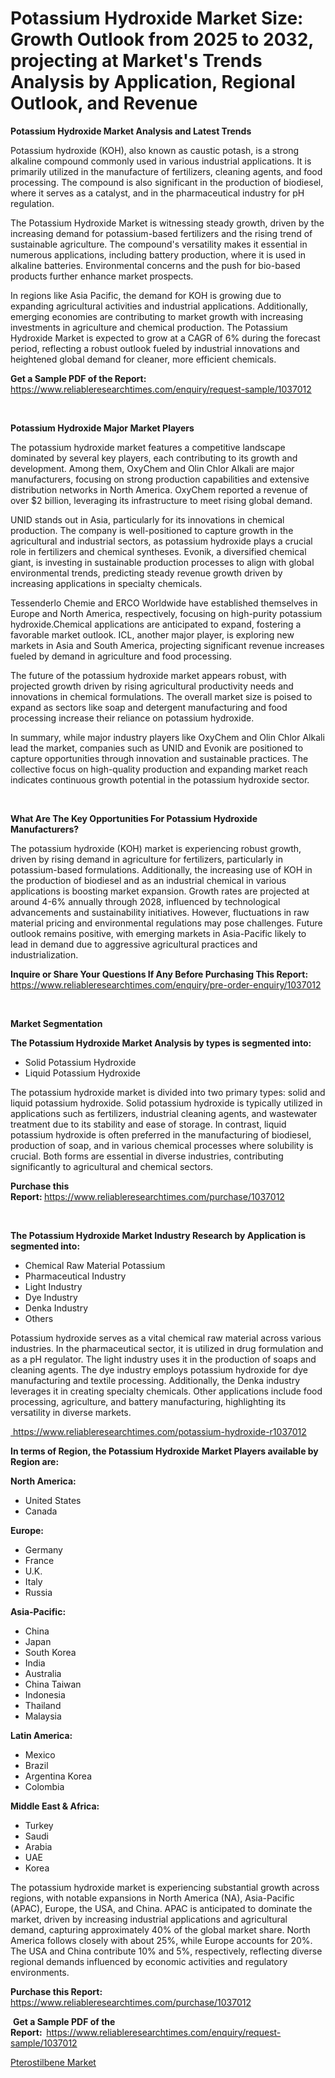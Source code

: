 <p><h1>Potassium Hydroxide Market Size: Growth Outlook from 2025 to 2032, projecting at Market's Trends Analysis by Application, Regional Outlook, and Revenue</h1></p><p><strong>Potassium Hydroxide Market Analysis and Latest Trends</strong></p>
<p><p>Potassium hydroxide (KOH), also known as caustic potash, is a strong alkaline compound commonly used in various industrial applications. It is primarily utilized in the manufacture of fertilizers, cleaning agents, and food processing. The compound is also significant in the production of biodiesel, where it serves as a catalyst, and in the pharmaceutical industry for pH regulation.</p><p>The Potassium Hydroxide Market is witnessing steady growth, driven by the increasing demand for potassium-based fertilizers and the rising trend of sustainable agriculture. The compound's versatility makes it essential in numerous applications, including battery production, where it is used in alkaline batteries. Environmental concerns and the push for bio-based products further enhance market prospects.</p><p>In regions like Asia Pacific, the demand for KOH is growing due to expanding agricultural activities and industrial applications. Additionally, emerging economies are contributing to market growth with increasing investments in agriculture and chemical production. The Potassium Hydroxide Market is expected to grow at a CAGR of 6% during the forecast period, reflecting a robust outlook fueled by industrial innovations and heightened global demand for cleaner, more efficient chemicals.</p></p>
<p><strong>Get a Sample PDF of the Report:&nbsp;</strong> <a href="https://www.reliableresearchtimes.com/enquiry/request-sample/1037012?utm_campaign=3258&utm_medium=2&utm_source=Github&utm_content=ia&utm_term=02042025&utm_id=potassium-hydroxide">https://www.reliableresearchtimes.com/enquiry/request-sample/1037012</a></p>
<p>&nbsp;</p>
<p><strong>Potassium Hydroxide Major Market Players</strong></p>
<p><p>The potassium hydroxide market features a competitive landscape dominated by several key players, each contributing to its growth and development. Among them, OxyChem and Olin Chlor Alkali are major manufacturers, focusing on strong production capabilities and extensive distribution networks in North America. OxyChem reported a revenue of over $2 billion, leveraging its infrastructure to meet rising global demand.</p><p>UNID stands out in Asia, particularly for its innovations in chemical production. The company is well-positioned to capture growth in the agricultural and industrial sectors, as potassium hydroxide plays a crucial role in fertilizers and chemical syntheses. Evonik, a diversified chemical giant, is investing in sustainable production processes to align with global environmental trends, predicting steady revenue growth driven by increasing applications in specialty chemicals.</p><p>Tessenderlo Chemie and ERCO Worldwide have established themselves in Europe and North America, respectively, focusing on high-purity potassium hydroxide.Chemical applications are anticipated to expand, fostering a favorable market outlook. ICL, another major player, is exploring new markets in Asia and South America, projecting significant revenue increases fueled by demand in agriculture and food processing.</p><p>The future of the potassium hydroxide market appears robust, with projected growth driven by rising agricultural productivity needs and innovations in chemical formulations. The overall market size is poised to expand as sectors like soap and detergent manufacturing and food processing increase their reliance on potassium hydroxide.</p><p>In summary, while major industry players like OxyChem and Olin Chlor Alkali lead the market, companies such as UNID and Evonik are positioned to capture opportunities through innovation and sustainable practices. The collective focus on high-quality production and expanding market reach indicates continuous growth potential in the potassium hydroxide sector.</p></p>
<p>&nbsp;</p>
<p><strong>What Are The Key Opportunities For Potassium Hydroxide Manufacturers?</strong></p>
<p><p>The potassium hydroxide (KOH) market is experiencing robust growth, driven by rising demand in agriculture for fertilizers, particularly in potassium-based formulations. Additionally, the increasing use of KOH in the production of biodiesel and as an industrial chemical in various applications is boosting market expansion. Growth rates are projected at around 4-6% annually through 2028, influenced by technological advancements and sustainability initiatives. However, fluctuations in raw material pricing and environmental regulations may pose challenges. Future outlook remains positive, with emerging markets in Asia-Pacific likely to lead in demand due to aggressive agricultural practices and industrialization.</p></p>
<p><strong>Inquire or Share Your Questions If Any Before Purchasing This Report:</strong> <a href="https://www.reliableresearchtimes.com/enquiry/pre-order-enquiry/1037012?utm_campaign=3258&utm_medium=2&utm_source=Github&utm_content=ia&utm_term=02042025&utm_id=potassium-hydroxide">https://www.reliableresearchtimes.com/enquiry/pre-order-enquiry/1037012</a></p>
<p>&nbsp;</p>
<p><strong>Market Segmentation</strong></p>
<p><strong>The Potassium Hydroxide Market Analysis by types is segmented into:</strong></p>
<p><ul><li>Solid Potassium Hydroxide</li><li>Liquid Potassium Hydroxide</li></ul></p>
<p><p>The potassium hydroxide market is divided into two primary types: solid and liquid potassium hydroxide. Solid potassium hydroxide is typically utilized in applications such as fertilizers, industrial cleaning agents, and wastewater treatment due to its stability and ease of storage. In contrast, liquid potassium hydroxide is often preferred in the manufacturing of biodiesel, production of soap, and in various chemical processes where solubility is crucial. Both forms are essential in diverse industries, contributing significantly to agricultural and chemical sectors.</p></p>
<p><strong>Purchase this Report:&nbsp;</strong><a href="https://www.reliableresearchtimes.com/purchase/1037012?utm_campaign=3258&utm_medium=2&utm_source=Github&utm_content=ia&utm_term=02042025&utm_id=potassium-hydroxide">https://www.reliableresearchtimes.com/purchase/1037012</a></p>
<p>&nbsp;</p>
<p><strong>The Potassium Hydroxide Market Industry Research by Application is segmented into:</strong></p>
<p><ul><li>Chemical Raw Material Potassium</li><li>Pharmaceutical Industry</li><li>Light Industry</li><li>Dye Industry</li><li>Denka Industry</li><li>Others</li></ul></p>
<p><p>Potassium hydroxide serves as a vital chemical raw material across various industries. In the pharmaceutical sector, it is utilized in drug formulation and as a pH regulator. The light industry uses it in the production of soaps and cleaning agents. The dye industry employs potassium hydroxide for dye manufacturing and textile processing. Additionally, the Denka industry leverages it in creating specialty chemicals. Other applications include food processing, agriculture, and battery manufacturing, highlighting its versatility in diverse markets.</p></p>
<p><a href="https://www.reliableresearchtimes.com/potassium-hydroxide-r1037012?utm_campaign=3258&utm_medium=2&utm_source=Github&utm_content=ia&utm_term=02042025&utm_id=potassium-hydroxide">&nbsp;https://www.reliableresearchtimes.com/potassium-hydroxide-r1037012</a></p>
<p><strong>In terms of Region, the Potassium Hydroxide Market Players available by Region are:</strong></p>
<p>
    <p> <strong> North America: </strong>
        <ul>
            <li>United States</li>
            <li>Canada</li>
        </ul>
        </p> 
    <p> <strong> Europe: </strong>
        <ul>
            <li>Germany</li>
            <li>France</li>
            <li>U.K.</li>
            <li>Italy</li>
            <li>Russia</li>
        </ul>
        </p> 
    <p> <strong> Asia-Pacific: </strong>
        <ul>
            <li>China</li>
            <li>Japan</li>
            <li>South Korea</li>
            <li>India</li>
            <li>Australia</li>
            <li>China Taiwan</li>
            <li>Indonesia</li>
            <li>Thailand</li>
            <li>Malaysia</li>
        </ul>
        </p> 
    <p> <strong> Latin America: </strong>
        <ul>
            <li>Mexico</li>
            <li>Brazil</li>
            <li>Argentina Korea</li>
            <li>Colombia</li>
        </ul>
        </p> 
    <p> <strong> Middle East & Africa: </strong>
        <ul>
            <li>Turkey</li>
            <li>Saudi</li>
            <li>Arabia</li>
            <li>UAE</li>
            <li>Korea</li>
        </ul>
    </p>
    </p>
<p><p>The potassium hydroxide market is experiencing substantial growth across regions, with notable expansions in North America (NA), Asia-Pacific (APAC), Europe, the USA, and China. APAC is anticipated to dominate the market, driven by increasing industrial applications and agricultural demand, capturing approximately 40% of the global market share. North America follows closely with about 25%, while Europe accounts for 20%. The USA and China contribute 10% and 5%, respectively, reflecting diverse regional demands influenced by economic activities and regulatory environments.</p></p>
<p><strong>Purchase this Report: </strong><a href="https://www.reliableresearchtimes.com/purchase/1037012?utm_campaign=3258&utm_medium=2&utm_source=Github&utm_content=ia&utm_term=02042025&utm_id=potassium-hydroxide">https://www.reliableresearchtimes.com/purchase/1037012</a></p>
<p>&nbsp;<strong>Get a Sample PDF of the Report:&nbsp;&nbsp;</strong><a href="https://www.reliableresearchtimes.com/enquiry/request-sample/1037012?utm_campaign=3258&utm_medium=2&utm_source=Github&utm_content=ia&utm_term=02042025&utm_id=potassium-hydroxide">https://www.reliableresearchtimes.com/enquiry/request-sample/1037012</a></p>
<p><strong></strong></p>
<p><p><a href="https://github.com/mohmodsiason/Market-Research-Report-List-1/blob/main/pterostilbene-market.md?utm_campaign=3258&utm_medium=2&utm_source=Github&utm_content=ia&utm_term=02042025&utm_id=potassium-hydroxide">Pterostilbene Market</a></p></p>